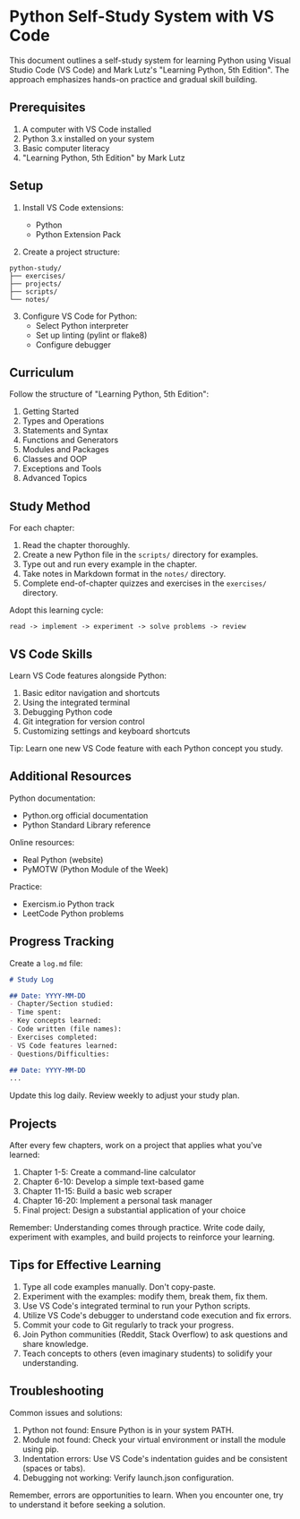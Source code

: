 # Python Self-Study System with VS Code

This document outlines a self-study system for learning Python using Visual Studio Code (VS Code) and Mark Lutz's "Learning Python, 5th Edition". The approach emphasizes hands-on practice and gradual skill building.

## Prerequisites

1. A computer with VS Code installed
2. Python 3.x installed on your system
3. Basic computer literacy
4. "Learning Python, 5th Edition" by Mark Lutz

## Setup

1. Install VS Code extensions:
   - Python
   - Python Extension Pack

2. Create a project structure:

```
python-study/
├── exercises/
├── projects/
├── scripts/
└── notes/
```

3. Configure VS Code for Python:
   - Select Python interpreter
   - Set up linting (pylint or flake8)
   - Configure debugger

## Curriculum

Follow the structure of "Learning Python, 5th Edition":

1. Getting Started
2. Types and Operations
3. Statements and Syntax
4. Functions and Generators
5. Modules and Packages
6. Classes and OOP
7. Exceptions and Tools
8. Advanced Topics

## Study Method

For each chapter:

1. Read the chapter thoroughly.
2. Create a new Python file in the `scripts/` directory for examples.
3. Type out and run every example in the chapter.
4. Take notes in Markdown format in the `notes/` directory.
5. Complete end-of-chapter quizzes and exercises in the `exercises/` directory.

Adopt this learning cycle:

```
read -> implement -> experiment -> solve problems -> review
```

## VS Code Skills

Learn VS Code features alongside Python:

1. Basic editor navigation and shortcuts
2. Using the integrated terminal
3. Debugging Python code
4. Git integration for version control
5. Customizing settings and keyboard shortcuts

Tip: Learn one new VS Code feature with each Python concept you study.

## Additional Resources

Python documentation:
- Python.org official documentation
- Python Standard Library reference

Online resources:
- Real Python (website)
- PyMOTW (Python Module of the Week)

Practice:
- Exercism.io Python track
- LeetCode Python problems

## Progress Tracking

Create a `log.md` file:

```markdown
# Study Log

## Date: YYYY-MM-DD
- Chapter/Section studied: 
- Time spent: 
- Key concepts learned:
- Code written (file names):
- Exercises completed:
- VS Code features learned:
- Questions/Difficulties:

## Date: YYYY-MM-DD
...
```

Update this log daily. Review weekly to adjust your study plan.

## Projects

After every few chapters, work on a project that applies what you've learned:

1. Chapter 1-5: Create a command-line calculator
2. Chapter 6-10: Develop a simple text-based game
3. Chapter 11-15: Build a basic web scraper
4. Chapter 16-20: Implement a personal task manager
5. Final project: Design a substantial application of your choice

Remember: Understanding comes through practice. Write code daily, experiment with examples, and build projects to reinforce your learning.

## Tips for Effective Learning

1. Type all code examples manually. Don't copy-paste.
2. Experiment with the examples: modify them, break them, fix them.
3. Use VS Code's integrated terminal to run your Python scripts.
4. Utilize VS Code's debugger to understand code execution and fix errors.
5. Commit your code to Git regularly to track your progress.
6. Join Python communities (Reddit, Stack Overflow) to ask questions and share knowledge.
7. Teach concepts to others (even imaginary students) to solidify your understanding.

## Troubleshooting

Common issues and solutions:

1. Python not found: Ensure Python is in your system PATH.
2. Module not found: Check your virtual environment or install the module using pip.
3. Indentation errors: Use VS Code's indentation guides and be consistent (spaces or tabs).
4. Debugging not working: Verify launch.json configuration.

Remember, errors are opportunities to learn. When you encounter one, try to understand it before seeking a solution.